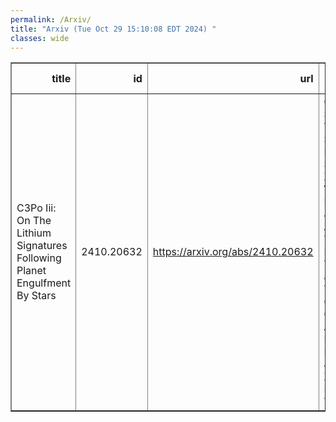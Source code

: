 ```yaml
---
permalink: /Arxiv/
title: "Arxiv (Tue Oct 29 15:10:08 EDT 2024) "
classes: wide
---
```

<table border="1" class="dataframe">
  <thead>
    <tr style="text-align: right;">
      <th>title</th>
      <th>id</th>
      <th>url</th>
      <th>authors</th>
      <th>Local Authors</th>
    </tr>
  </thead>
  <tbody>
    <tr>
      <td>C3Po Iii: On The Lithium Signatures Following Planet Engulfment By Stars</td>
      <td>2410.20632</td>
      <td><a href="https://arxiv.org/abs/2410.20632" target="_blank">https://arxiv.org/abs/2410.20632</a></td>
      <td>Qinghui Sun, Yuan-Sen Ting, Fan Liu, Sharon Xuesong Wang, Barbara J. Anthony-Twarog, Bruce A. Twarog, Jia-Yi Yang, Di-Chang Chen, Amanda I. Karakas, Ji-Wei Xie, David Yong</td>
      <td>Yuan-Sen Ting</td>
    </tr>
  </tbody>
</table>